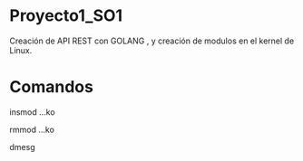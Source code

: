 # Proyecto1_SO1
 Creación de API REST con GOLANG , y creación de modulos en el kernel de Linux.

# Comandos
insmod ...ko

rmmod ...ko

dmesg
